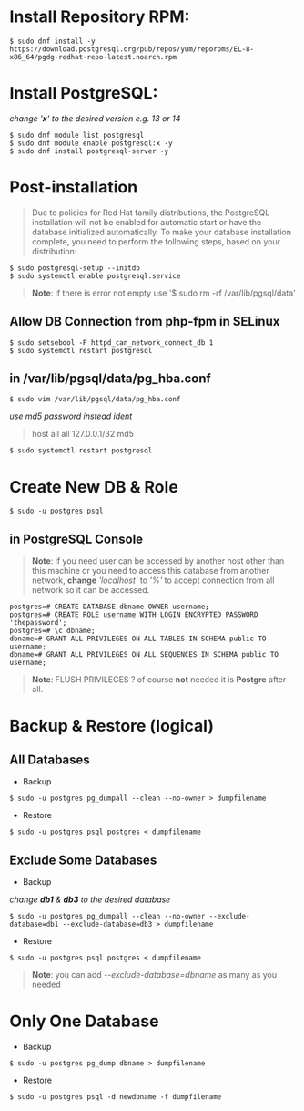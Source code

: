 # Install Repository RPM:
```
$ sudo dnf install -y https://download.postgresql.org/pub/repos/yum/reporpms/EL-8-x86_64/pgdg-redhat-repo-latest.noarch.rpm
```
# Install PostgreSQL:
_change '__x__' to the desired version e.g. 13 or 14_
```
$ sudo dnf module list postgresql
$ sudo dnf module enable postgresql:x -y
$ sudo dnf install postgresql-server -y
```
# Post-installation
> Due to policies for Red Hat family distributions, the PostgreSQL installation will not be enabled for automatic start or have the database initialized automatically. To make your database installation complete, you need to perform the following steps, based on your distribution: 
```
$ sudo postgresql-setup --initdb
$ sudo systemctl enable postgresql.service
```
> **Note**: if there is error not empty use '$ sudo rm -rf /var/lib/pgsql/data'
## Allow DB Connection from php-fpm in SELinux
```
$ sudo setsebool -P httpd_can_network_connect_db 1
$ sudo systemctl restart postgresql
```
## in /var/lib/pgsql/data/pg_hba.conf
```
$ sudo vim /var/lib/pgsql/data/pg_hba.conf
```
_use md5 password instead ident_
> host all all 127.0.0.1/32 md5
```
$ sudo systemctl restart postgresql
```
# Create New DB & Role
```
$ sudo -u postgres psql
```
## in PostgreSQL Console
> **Note**: if you need user can be accessed by another host other than this machine or you need to access this database from another network, **change** _'localhost'_ to _'%'_ to accept connection from all network so it can be accessed.
```
postgres=# CREATE DATABASE dbname OWNER username;
postgres=# CREATE ROLE username WITH LOGIN ENCRYPTED PASSWORD 'thepassword';
postgres=# \c dbname;
dbname=# GRANT ALL PRIVILEGES ON ALL TABLES IN SCHEMA public TO username;
dbname=# GRANT ALL PRIVILEGES ON ALL SEQUENCES IN SCHEMA public TO username;
```
> **Note**: FLUSH PRIVILEGES ? of course **not** needed it is **Postgre** after all.
# Backup & Restore (logical)
## All Databases
- Backup
```
$ sudo -u postgres pg_dumpall --clean --no-owner > dumpfilename
```
- Restore
```
$ sudo -u postgres psql postgres < dumpfilename
```
## Exclude Some Databases
- Backup

_change **db1** & **db3** to the desired database_
```
$ sudo -u postgres pg_dumpall --clean --no-owner --exclude-database=db1 --exclude-database=db3 > dumpfilename
```
- Restore
```
$ sudo -u postgres psql postgres < dumpfilename
```
> **Note**: you can add _--exclude-database=dbname_ as many as you needed
# Only One Database
- Backup
```
$ sudo -u postgres pg_dump dbname > dumpfilename
```
- Restore
```
$ sudo -u postgres psql -d newdbname -f dumpfilename
```
